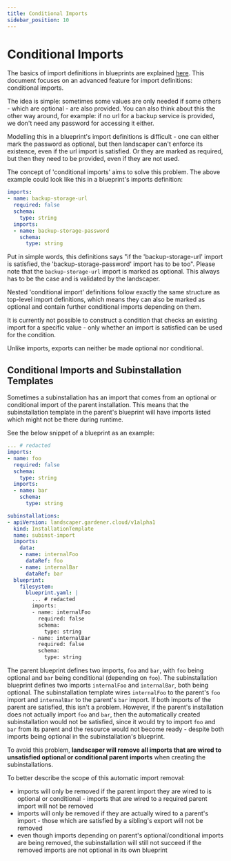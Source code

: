 ```yaml
---
title: Conditional Imports
sidebar_position: 10
---
```


# Conditional Imports

The basics of import definitions in blueprints are explained [here](./Blueprints.md). This document focuses on an advanced feature for import definitions: conditional imports.

The idea is simple: sometimes some values are only needed if some others - which are optional - are also provided. You can also think about this the other way around, for example: if no url for a backup service is provided, we don't need any password for accessing it either. 

Modelling this in a blueprint's import definitions is difficult - one can either mark the password as optional, but then landscaper can't enforce its existence, even if the url import is satisfied. Or they are marked as required, but then they need to be provided, even if they are not used.

The concept of 'conditional imports' aims to solve this problem. The above example could look like this in a blueprint's imports definition:

```yaml
imports:
- name: backup-storage-url
  required: false
  schema:
    type: string
  imports:
  - name: backup-storage-password
    schema:
      type: string
```

Put in simple words, this definitions says "if the 'backup-storage-url' import is satisfied, the 'backup-storage-password' import has to be too".
Please note that the `backup-storage-url` import is marked as optional. This always has to be the case and is validated by the landscaper.

Nested 'conditional import' definitions follow exactly the same structure as top-level import definitions, which means they can also be marked as optional and contain further conditional imports depending on them.

It is currently not possible to construct a condition that checks an existing import for a specific value - only whether an import is satisfied can be used for the condition.

Unlike imports, exports can neither be made optional nor conditional.


## Conditional Imports and Subinstallation Templates

Sometimes a subinstallation has an import that comes from an optional or conditional import of the parent installation. This means that the subinstallation template in the parent's blueprint will have imports listed which might not be there during runtime.

See the below snippet of a blueprint as an example:
```yaml
... # redacted
imports:
- name: foo
  required: false
  schema:
    type: string
  imports:
  - name: bar
    schema:
      type: string

subinstallations:
- apiVersion: landscaper.gardener.cloud/v1alpha1
  kind: InstallationTemplate
  name: subinst-import
  imports:
    data:
    - name: internalFoo
      dataRef: foo
    - name: internalBar
      dataRef: bar
  blueprint:
    filesystem:
      blueprint.yaml: |
        ... # redacted
        imports:
        - name: internalFoo
          required: false
          schema:
            type: string
        - name: internalBar
          required: false
          schema:
            type: string
```
The parent blueprint defines two imports, `foo` and `bar`, with `foo` being optional and `bar` being conditional (depending on `foo`). The subinstallation blueprint defines two imports `internalFoo` and `internalBar`, both being optional. The subinstallation template wires `internalFoo` to the parent's `foo` import and `internalBar` to the parent's `bar` import. 
If both imports of the parent are satisfied, this isn't a problem. However, if the parent's installation does not actually import `foo` and `bar`, then the automatically created subinstallation would not be satisfied, since it would try to import `foo` and `bar` from its parent and the resource would not become ready - despite both imports being optional in the subinstallation's blueprint.

To avoid this problem, **landscaper will remove all imports that are wired to unsatisfied optional or conditional parent imports** when creating the subinstallations.

To better describe the scope of this automatic import removal:
- imports will only be removed if the parent import they are wired to is optional or conditional - imports that are wired to a required parent import will not be removed
- imports will only be removed if they are actually wired to a parent's import - those which are satisfied by a sibling's export will not be removed
- even though imports depending on parent's optional/conditional imports are being removed, the subinstallation will still not succeed if the removed imports are not optional in its own blueprint
